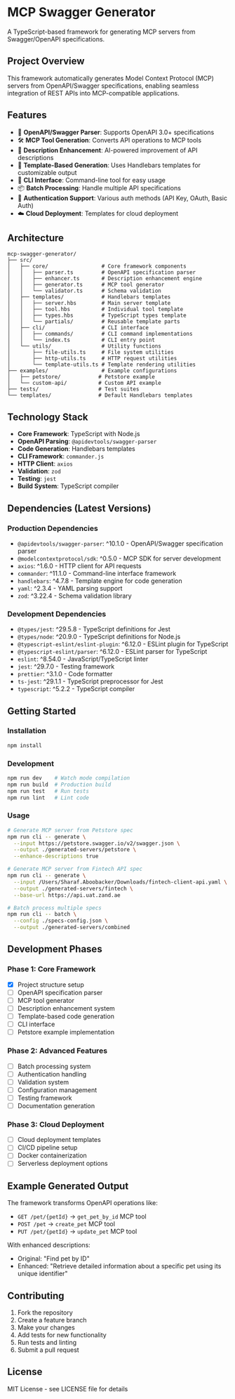 # MCP Swagger Generator

A TypeScript-based framework for generating MCP servers from Swagger/OpenAPI specifications.

## Project Overview

This framework automatically generates Model Context Protocol (MCP) servers from OpenAPI/Swagger specifications, enabling seamless integration of REST APIs into MCP-compatible applications.

## Features

- 🔄 **OpenAPI/Swagger Parser**: Supports OpenAPI 3.0+ specifications
- 🛠️ **MCP Tool Generation**: Converts API operations to MCP tools
- 📝 **Description Enhancement**: AI-powered improvement of API descriptions
- 🎯 **Template-Based Generation**: Uses Handlebars templates for customizable output
- 🔧 **CLI Interface**: Command-line tool for easy usage
- 📦 **Batch Processing**: Handle multiple API specifications
- 🔐 **Authentication Support**: Various auth methods (API Key, OAuth, Basic Auth)
- ☁️ **Cloud Deployment**: Templates for cloud deployment

## Architecture

```
mcp-swagger-generator/
├── src/
│   ├── core/                 # Core framework components
│   │   ├── parser.ts         # OpenAPI specification parser
│   │   ├── enhancer.ts       # Description enhancement engine
│   │   ├── generator.ts      # MCP tool generator
│   │   └── validator.ts      # Schema validation
│   ├── templates/            # Handlebars templates
│   │   ├── server.hbs        # Main server template
│   │   ├── tool.hbs          # Individual tool template
│   │   ├── types.hbs         # TypeScript types template
│   │   └── partials/         # Reusable template parts
│   ├── cli/                  # CLI interface
│   │   ├── commands/         # CLI command implementations
│   │   └── index.ts          # CLI entry point
│   └── utils/                # Utility functions
│       ├── file-utils.ts     # File system utilities
│       ├── http-utils.ts     # HTTP request utilities
│       └── template-utils.ts # Template rendering utilities
├── examples/                 # Example configurations
│   ├── petstore/            # Petstore example
│   └── custom-api/          # Custom API example
├── tests/                   # Test suites
└── templates/               # Default Handlebars templates
```

## Technology Stack

- **Core Framework**: TypeScript with Node.js
- **OpenAPI Parsing**: `@apidevtools/swagger-parser`
- **Code Generation**: Handlebars templates
- **CLI Framework**: `commander.js`
- **HTTP Client**: `axios`
- **Validation**: `zod`
- **Testing**: `jest`
- **Build System**: TypeScript compiler

## Dependencies (Latest Versions)

### Production Dependencies
- `@apidevtools/swagger-parser`: ^10.1.0 - OpenAPI/Swagger specification parser
- `@modelcontextprotocol/sdk`: ^0.5.0 - MCP SDK for server development
- `axios`: ^1.6.0 - HTTP client for API requests
- `commander`: ^11.1.0 - Command-line interface framework
- `handlebars`: ^4.7.8 - Template engine for code generation
- `yaml`: ^2.3.4 - YAML parsing support
- `zod`: ^3.22.4 - Schema validation library

### Development Dependencies
- `@types/jest`: ^29.5.8 - TypeScript definitions for Jest
- `@types/node`: ^20.9.0 - TypeScript definitions for Node.js
- `@typescript-eslint/eslint-plugin`: ^6.12.0 - ESLint plugin for TypeScript
- `@typescript-eslint/parser`: ^6.12.0 - ESLint parser for TypeScript
- `eslint`: ^8.54.0 - JavaScript/TypeScript linter
- `jest`: ^29.7.0 - Testing framework
- `prettier`: ^3.1.0 - Code formatter
- `ts-jest`: ^29.1.1 - TypeScript preprocessor for Jest
- `typescript`: ^5.2.2 - TypeScript compiler

## Getting Started

### Installation

```bash
npm install
```

### Development

```bash
npm run dev    # Watch mode compilation
npm run build  # Production build
npm run test   # Run tests
npm run lint   # Lint code
```

### Usage

```bash
# Generate MCP server from Petstore spec
npm run cli -- generate \
  --input https://petstore.swagger.io/v2/swagger.json \
  --output ./generated-servers/petstore \
  --enhance-descriptions true

# Generate MCP server from Fintech API spec
npm run cli -- generate \
  --input /Users/Sharaf.Aboobacker/Downloads/fintech-client-api.yaml \
  --output ./generated-servers/fintech \
  --base-url https://api.uat.zand.ae

# Batch process multiple specs
npm run cli -- batch \
  --config ./specs-config.json \
  --output ./generated-servers/combined
```

## Development Phases

### Phase 1: Core Framework
- [x] Project structure setup
- [ ] OpenAPI specification parser
- [ ] MCP tool generator
- [ ] Description enhancement system
- [ ] Template-based code generation
- [ ] CLI interface
- [ ] Petstore example implementation

### Phase 2: Advanced Features
- [ ] Batch processing system
- [ ] Authentication handling
- [ ] Validation system
- [ ] Configuration management
- [ ] Testing framework
- [ ] Documentation generation

### Phase 3: Cloud Deployment
- [ ] Cloud deployment templates
- [ ] CI/CD pipeline setup
- [ ] Docker containerization
- [ ] Serverless deployment options

## Example Generated Output

The framework transforms OpenAPI operations like:
- `GET /pet/{petId}` → `get_pet_by_id` MCP tool
- `POST /pet` → `create_pet` MCP tool
- `PUT /pet/{petId}` → `update_pet` MCP tool

With enhanced descriptions:
- Original: "Find pet by ID"
- Enhanced: "Retrieve detailed information about a specific pet using its unique identifier"

## Contributing

1. Fork the repository
2. Create a feature branch
3. Make your changes
4. Add tests for new functionality
5. Run tests and linting
6. Submit a pull request

## License

MIT License - see LICENSE file for details